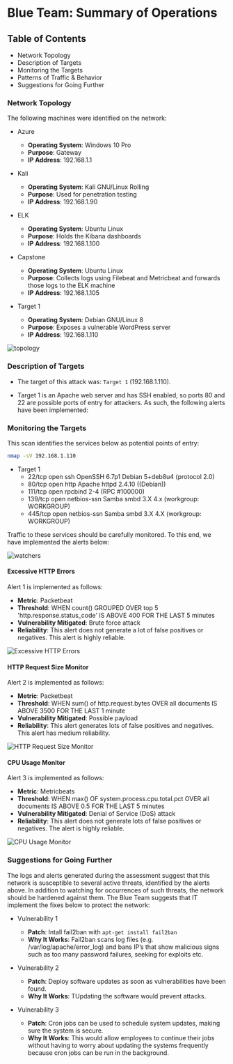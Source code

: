 # Blue Team: Summary of Operations

## Table of Contents
- Network Topology
- Description of Targets
- Monitoring the Targets
- Patterns of Traffic & Behavior
- Suggestions for Going Further

### Network Topology

The following machines were identified on the network:
- Azure
  - **Operating System**: Windows 10 Pro
  - **Purpose**: Gateway
  - **IP Address**: 192.168.1.1

- Kali
  - **Operating System**: Kali GNU/Linux Rolling
  - **Purpose**: Used for penetration testing
  - **IP Address**: 192.168.1.90

- ELK
  - **Operating System**: Ubuntu Linux
  - **Purpose**: Holds the Kibana dashboards
  - **IP Address**: 192.168.1.100

- Capstone
  - **Operating System**: Ubuntu Linux
  - **Purpose**: Collects logs using Filebeat and Metricbeat and forwards those logs to the ELK machine
  - **IP Address**: 192.168.1.105

- Target 1
  - **Operating System**: Debian GNU/Linux 8
  - **Purpose**: Exposes a vulnerable WordPress server
  - **IP Address**: 192.168.1.110

![topology](https://github.com/thejohnkelly/FinalProjectReport/blob/main/screen_grabs/Network/topology.png)

### Description of Targets

- The target of this attack was: `Target 1` (192.168.1.110).

- Target 1 is an Apache web server and has SSH enabled, so ports 80 and 22 are possible ports of entry for attackers. As such, the following alerts have been implemented:

### Monitoring the Targets

This scan identifies the services below as potential points of entry: 
```bash
nmap -sV 192.168.1.110
```

  - Target 1
    - 22/tcp open ssh OpenSSH 6.7p1 Debian 5+deb8u4 (protocol 2.0)
    - 80/tcp open http Apache httpd 2.4.10 ((Debian))
    - 111/tcp open rpcbind 2-4 (RPC #100000)
    - 139/tcp open netbios-ssn Samba smbd 3.X 4.x (workgroup: WORKGROUP)
    - 445/tcp open netbios-ssn Samba smbd 3.X 4.X (workgroup: WORKGROUP)

Traffic to these services should be carefully monitored. To this end, we have implemented the alerts below:

![watchers](https://github.com/thejohnkelly/FinalProjectReport/blob/main/screen_grabs/Red%20vs%20Blue/watchers_001.png)

#### **Excessive HTTP Errors**
Alert 1 is implemented as follows:
  - **Metric**: Packetbeat
  - **Threshold**: WHEN count() GROUPED OVER top 5 'http.response.status_code' IS ABOVE 400 FOR THE LAST 5 minutes
  - **Vulnerability Mitigated**: Brute force attack
  - **Reliability**: This alert does not generate a  lot of false positives or negatives. This alert is highly reliable.

![Excessive HTTP Errors](https://github.com/thejohnkelly/FinalProjectReport/blob/main/screen_grabs/Red%20vs%20Blue/watcher_005_Excessive-HTTP-Errors.png)

#### **HTTP Request Size Monitor**
Alert 2 is implemented as follows:
  - **Metric**: Packetbeat
  - **Threshold**: WHEN sum() of http.request.bytes OVER all documents IS ABOVE 3500 FOR THE LAST 1 minute
  - **Vulnerability Mitigated**: Possible payload
  - **Reliability**: This alert generates lots of false positives and negatives. This alert has medium reliability.

![HTTP Request Size Monitor](https://github.com/thejohnkelly/FinalProjectReport/blob/main/screen_grabs/Red%20vs%20Blue/watcher_003_HTTP-Request_size_Monitor.png)

#### **CPU Usage Monitor**
Alert 3 is implemented as follows:
  - **Metric**: Metricbeats
  - **Threshold**: WHEN max() OF system.process.cpu.total.pct OVER all documents IS ABOVE 0.5 FOR THE LAST 5 minutes
  - **Vulnerability Mitigated**: Denial of Service (DoS) attack
  - **Reliability**: This alert does not  generate lots of false positives or negatives. The alert is highly reliable.

![CPU Usage Monitor](https://github.com/thejohnkelly/FinalProjectReport/blob/main/screen_grabs/Red%20vs%20Blue/watcher_004_CPU-Usage-Monitor.png)

### Suggestions for Going Further

The logs and alerts generated during the assessment suggest that this network is susceptible to several active threats, identified by the alerts above. In addition to watching for occurrences of such threats, the network should be hardened against them. The Blue Team suggests that IT implement the fixes below to protect the network:

- Vulnerability 1
  - **Patch**: Intall fail2ban with `apt-get install fail2ban`
  - **Why It Works**: Fail2ban scans log files (e.g. /var/log/apache/error_log) and bans IP’s that show malicious signs such as too many password failures, seeking for exploits etc.

- Vulnerability 2
  - **Patch**: Deploy software updates as soon as vulnerabilities have been found.
  - **Why It Works**: TUpdating the software would prevent attacks.

- Vulnerability 3
  - **Patch**: Cron jobs can be used to schedule system updates, making sure the system is secure.
  - **Why It Works**: This would allow employees to continue their jobs without having to worry about updating the systems frequently because cron jobs can be run in the background.
